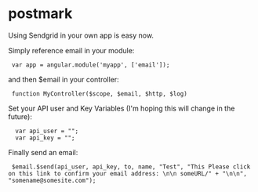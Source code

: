 postmark
========

Using Sendgrid in your own app is easy now.

Simply reference email in your module:

     var app = angular.module('myapp', ['email']);

and then $email in your controller:

     function MyController($scope, $email, $http, $log)
     
Set your API user and Key Variables (I'm hoping this will change in the future):
 
      var api_user = "";
      var api_key = "";

Finally send an email:

     $email.$send(api_user, api_key, to, name, "Test", "This Please click on this link to confirm your email address: \n\n someURL/" + "\n\n", "somename@somesite.com");
